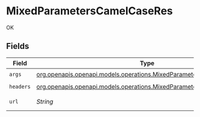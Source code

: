 # MixedParametersCamelCaseRes

OK


## Fields

| Field                                                                                                                                | Type                                                                                                                                 | Required                                                                                                                             | Description                                                                                                                          | Example                                                                                                                              |
| ------------------------------------------------------------------------------------------------------------------------------------ | ------------------------------------------------------------------------------------------------------------------------------------ | ------------------------------------------------------------------------------------------------------------------------------------ | ------------------------------------------------------------------------------------------------------------------------------------ | ------------------------------------------------------------------------------------------------------------------------------------ |
| `args`                                                                                                                               | [org.openapis.openapi.models.operations.MixedParametersCamelCaseArgs](../../models/operations/MixedParametersCamelCaseArgs.md)       | :heavy_check_mark:                                                                                                                   | N/A                                                                                                                                  |                                                                                                                                      |
| `headers`                                                                                                                            | [org.openapis.openapi.models.operations.MixedParametersCamelCaseHeaders](../../models/operations/MixedParametersCamelCaseHeaders.md) | :heavy_check_mark:                                                                                                                   | N/A                                                                                                                                  |                                                                                                                                      |
| `url`                                                                                                                                | *String*                                                                                                                             | :heavy_check_mark:                                                                                                                   | N/A                                                                                                                                  | http://localhost:35123/anything/mixedParams/path/pathValue/camelcase?query_string_param=queryValue                                   |